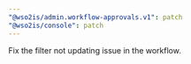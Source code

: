 ```yaml
---
"@wso2is/admin.workflow-approvals.v1": patch
"@wso2is/console": patch
---
```


Fix the filter not updating issue in the workflow.
